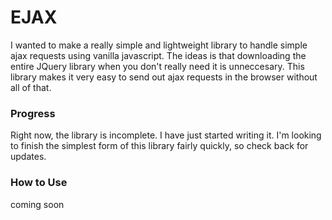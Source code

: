 
# EJAX

I wanted to make a really simple and lightweight library to handle simple ajax requests using vanilla javascript. The ideas is that downloading the entire JQuery library when you don't really need it is unneccesary. This library makes it very easy to send out ajax requests in the browser without all of that.

### Progress

Right now, the library is incomplete. I have just started writing it. I'm looking to finish the simplest form of this library fairly quickly, so check back for updates.

### How to Use

coming soon